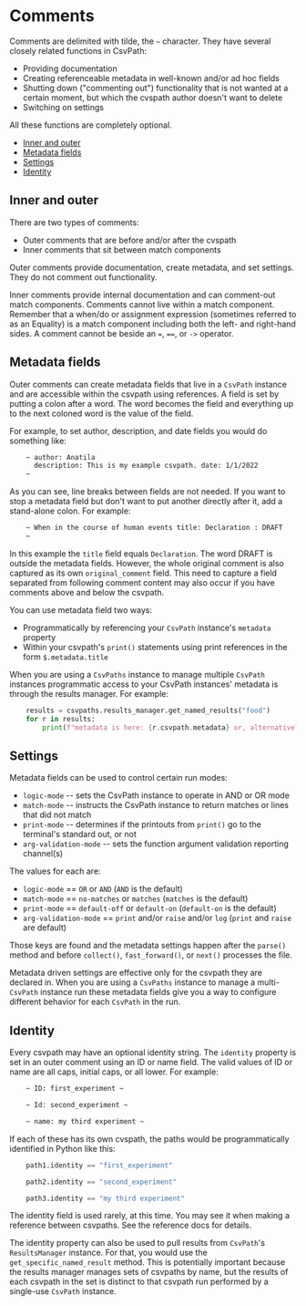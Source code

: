 
# Comments

Comments are delimited with tilde, the `~` character. They have several closely related functions in CsvPath:
- Providing documentation
- Creating referenceable metadata in well-known and/or ad hoc fields
- Shutting down ("commenting out") functionality that is not wanted at a certain moment, but which the cvspath author doesn't want to delete
- Switching on settings

All these functions are completely optional.

- [Inner and outer](#inner)
- [Metadata fields](#metadata)
- [Settings](#settings)
- [Identity](#identity)

<a name="inner"></a>
## Inner and outer

There are two types of comments:
- Outer comments that are before and/or after the cvspath
- Inner comments that sit between match components

Outer comments provide documentation, create metadata, and set settings. They do not comment out functionality.

Inner comments provide internal documentation and can comment-out match components. Comments cannot live within a match component. Remember that a when/do or assignment expression (sometimes referred to as an Equality) is a match component including both the left- and right-hand sides. A comment cannot be beside an `=`, `==`, or `->` operator.

<a name="metadata"></a>
## Metadata fields

Outer comments can create metadata fields that live in a `CsvPath` instance and are accessible within the csvpath using references. A field is set by putting a colon after a word. The word becomes the field and everything up to the next coloned word is the value of the field.

For example, to set author, description, and date fields you would do something like:

```bash
    ~ author: Anatila
      description: This is my example csvpath. date: 1/1/2022
    ~
```

As you can see, line breaks between fields are not needed. If you want to stop a metadata field but don't want to put another directly after it, add a stand-alone colon. For example:

```bash
    ~ When in the course of human events title: Declaration : DRAFT
    ~
```

In this example the `title` field equals `Declaration`. The word DRAFT is outside the metadata fields. However, the whole original comment is also captured as its own `original_comment` field. This need to capture a field separated from following comment content may also occur if you have comments above and below the csvpath.

You can use metadata field two ways:
- Programmatically by referencing your `CsvPath` instance's `metadata` property
- Within your csvpath's `print()` statements using print references in the form `$.metadata.title`

When you are using a `CsvPaths` instance to manage multiple `CsvPath` instances programmatic access to your CsvPath instances' metadata is through the results manager. For example:

```python
    results = csvpaths.results_manager.get_named_results("food")
    for r in results:
        print(f"metadata is here: {r.csvpath.metadata} or, alternatively, here: {r.metadata}")
```

<a name="settings"></a>
## Settings

Metadata fields can be used to control certain run modes:
- `logic-mode` -- sets the CsvPath instance to operate in AND or OR mode
- `match-mode` -- instructs the CsvPath instance to return matches or lines that did not match
- `print-mode` -- determines if the printouts from `print()` go to the terminal's standard out, or not
- `arg-validation-mode` -- sets the function argument validation reporting channel(s)

The values for each are:

- `logic-mode` == `OR` or `AND` (`AND` is the default)
- `match-mode` == `no-matches` or `matches` (`matches` is the default)
- `print-mode` == `default-off` or `default-on` (`default-on` is the default)
- `arg-validation-mode` == `print` and/or `raise` and/or `log` (`print` and `raise` are default)

Those keys are found and the metadata settings happen after the `parse()` method and before `collect()`, `fast_forward()`, or `next()` processes the file.

Metadata driven settings are effective only for the csvpath they are declared in. When you are using a `CsvPaths` instance to manage a multi-`CsvPath` instance run these metadata fields give you a way to configure different behavior for each `CsvPath` in the run.

<a name="identity"></a>
## Identity

Every csvpath may have an optional identity string. The `identity` property is set in an outer comment using an ID or name field. The valid values of ID or name are all caps, initial caps, or all lower. For example:

```bash
    ~ ID: first_experiment ~
```

```bash
    ~ Id: second_experiment ~
```

```bash
    ~ name: my third experiment ~
```

If each of these has its own cvspath, the paths would be programmatically identified in Python like this:

```python
    path1.identity == "first_experiment"
```

```python
    path2.identity == "second_experiment"
```

```python
    path3.identity == "my third experiment"
```

The identity field is used rarely, at this time. You may see it when making a reference between csvpaths. See the reference docs for details.

The identity property can also be used to pull results from `CsvPath`'s `ResultsManager` instance. For that, you would use the `get_specific_named_result` method. This is potentially important because the results manager manages sets of csvpaths by name, but the results of each csvpath in the set is distinct to that csvpath run performed by a single-use `CsvPath` instance.




